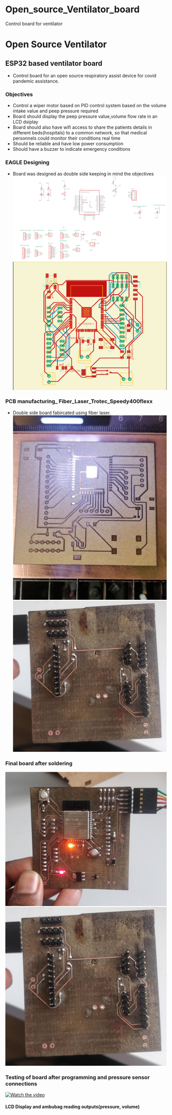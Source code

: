 # Open_source_Ventilator_board
Control board for ventilator 
# Open Source Ventilator
## ESP32 based ventilator board
* Control board for an open source respiratory assist device for covid pandemic assistance. 
### Objectives
* Control a wiper motor based on PID control system based on the volume intake value and peep pressure required
* Board should display the peep pressure value,volume flow rate in an LCD dsiplay
* Board should also have wifi access to share the patients details in different beds(hospitals) to a common network, so that medical personnels could monitor their conditions real time
* Should be reliable and have low power consumption
* Should have a buzzer to indicate emergency conditions
### EAGLE Designing
* Board was designed as double side keeping in mind the objectives
![alt text for screen readers](https://github.com/JOELGEORGEALEX/Open_source_Ventilator_board/blob/main/eagle2.png "ESP32__CNC_BOARD")
![alt text for screen readers](https://github.com/JOELGEORGEALEX/Open_source_Ventilator_board/blob/main/eagle1.png "ESP32__CNC_BOARD")
### PCB manufacturing_ Fiber_Laser_Trotec_Speedy400flexx
* Double side board fabircated using fiber laser.
![alt text for screen readers](https://github.com/JOELGEORGEALEX/Open_source_Ventilator_board/blob/main/laser.jpg "ESP32__CNC_BOARD")
![alt text for screen readers](https://github.com/JOELGEORGEALEX/Open_source_Ventilator_board/blob/main/board2.jpg "ESP32__CNC_BOARD")
### Final board after soldering
![alt text for screen readers](https://github.com/JOELGEORGEALEX/Open_source_Ventilator_board/blob/main/board1.jpg "ESP32__CNC_BOARD")
![alt text for screen readers](https://github.com/JOELGEORGEALEX/Open_source_Ventilator_board/blob/main/board2.jpg "ESP32__CNC_BOARD")
### Testing of board after programming and pressure sensor connections
[![Watch the video](https://img.youtube.com/vi/T-D1KVIuvjA/maxresdefault.jpg)](https://youtu.be/T-D1KVIuvjA)
#### LCD Display and ambubag reading outputs(pressure, volume)
